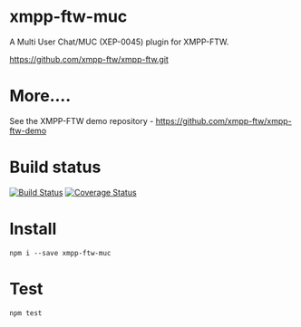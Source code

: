 xmpp-ftw-muc
==============

A Multi User Chat/MUC (XEP-0045) plugin for XMPP-FTW.

https://github.com/xmpp-ftw/xmpp-ftw.git

# More....

See the XMPP-FTW demo repository - https://github.com/xmpp-ftw/xmpp-ftw-demo

# Build status

[![Build Status](https://secure.travis-ci.org/xmpp-ftw/xmpp-ftw-muc.png)](http://travis-ci.org/xmpp-ftw/xmpp-ftw-muc)
[![Coverage Status](https://img.shields.io/coveralls/xmpp-ftw/xmpp-ftw-muc.svg)](https://coveralls.io/r/xmpp-ftw/xmpp-ftw-muc)
# Install

```
npm i --save xmpp-ftw-muc
```

# Test

```
npm test
```
